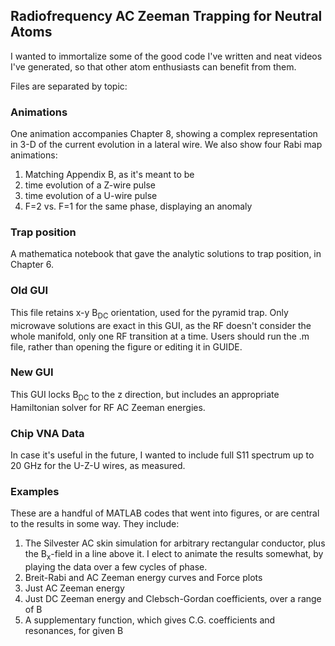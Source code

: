 ## Radiofrequency AC Zeeman Trapping for Neutral Atoms ## 
I wanted to immortalize some of the good code I've written and neat videos I've generated, so that other atom enthusiasts can benefit from them. 

Files are separated by topic:

### Animations
One animation accompanies Chapter 8, showing a complex representation in 3-D of the current evolution in a lateral wire. 
We also show four Rabi map animations:
1) Matching Appendix B, as it's meant to be
2) time evolution of a Z-wire pulse
3) time evolution of a U-wire pulse
4) F=2 vs. F=1 for the same phase, displaying an anomaly

### Trap position
A mathematica notebook that gave the analytic solutions to trap position, in Chapter 6. 

### Old GUI
This file retains x-y B<sub>DC</sub> orientation, used for the pyramid trap. Only microwave solutions are exact in this GUI, as the RF doesn't consider the whole manifold, only one RF transition at a time. 
Users should run the .m file, rather than opening the figure or editing it in GUIDE.

### New GUI
This GUI locks B<sub>DC</sub> to the z direction, but includes an appropriate Hamiltonian solver for RF AC Zeeman energies. 

### Chip VNA Data
In case it's useful in the future, I wanted to include full S11 spectrum up to 20 GHz for the U-Z-U wires, as measured. 

### Examples
These are a handful of MATLAB codes that went into figures, or are central to the results in some way. 
They include:

1) The Silvester AC skin simulation for arbitrary rectangular conductor, plus the B<sub>x</sub>-field in a line above it. I elect to animate the results somewhat, by playing the data over a few cycles of phase. 
2) Breit-Rabi and AC Zeeman energy curves and Force plots
3) Just AC Zeeman energy
4) Just DC Zeeman energy and Clebsch-Gordan coefficients, over a range of B
5) A supplementary function, which gives C.G. coefficients and resonances, for given B


